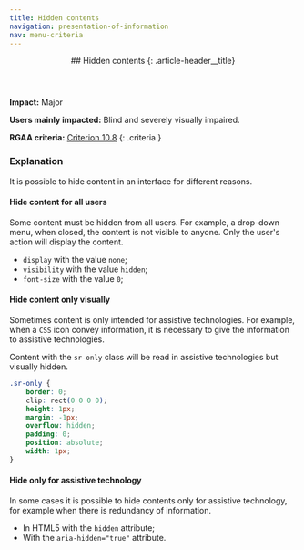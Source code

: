 ```yaml
---
title: Hidden contents
navigation: presentation-of-information
nav: menu-criteria
---
```


<header>
## Hidden contents
{: .article-header__title}
</header>

**Impact:** Major

**Users mainly impacted:** Blind and severely visually impaired.

**RGAA criteria:** [Criterion 10.8](https://www.numerique.gouv.fr/publications/rgaa-accessibilite/methode/criteres/#crit-10-8)
{: .criteria }

### Explanation
It is possible to hide content in an interface for different reasons.

#### Hide content for all users
Some content must be hidden from all users. For example, a drop-down menu, when closed, the content is not visible to anyone. Only the user's action will display the content.

* `display` with the value `none`;
* `visibility` with the value `hidden`;
* `font-size` with the value `0`;

#### Hide content only visually
Sometimes content is only intended for assistive technologies. For example, when a `CSS` icon convey information, it is necessary to give the information to assistive technologies.

Content with the `sr-only` class will be read in assistive technologies but visually hidden.
```css
.sr-only {
    border: 0;
    clip: rect(0 0 0 0);
    height: 1px;
    margin: -1px;
    overflow: hidden;
    padding: 0;
    position: absolute;
    width: 1px;
}
```

#### Hide only for assistive technology

In some cases it is possible to hide contents only for assistive technology, for example when there is redundancy of information.

* In HTML5  with the `hidden` attribute;
* With the `aria-hidden="true"` attribute.
